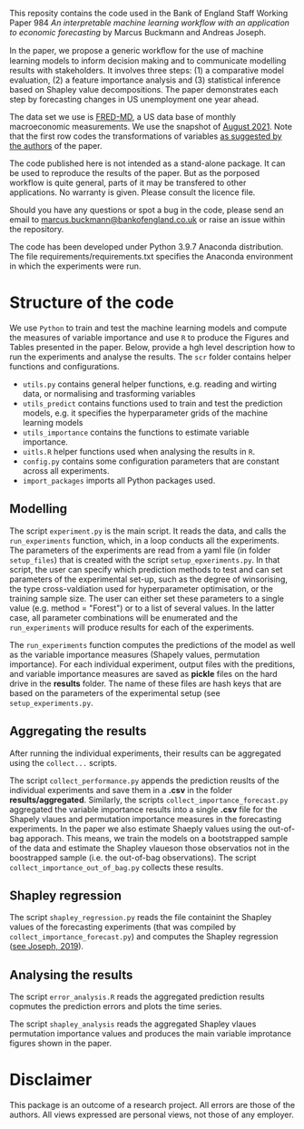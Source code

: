 
This reposity contains the code used in the Bank of England Staff Working Paper 984 _An interpretable machine learning workflow with an application to economic forecasting_ by Marcus Buckmann and Andreas Joseph.

In the paper, we propose a generic workﬂow for the use of machine learning models to inform decision making and to communicate modelling results with stakeholders. It
involves three steps: (1) a comparative model evaluation, (2) a feature importance analysis and (3) statistical inference based on Shapley value decompositions. The paper demonstrates each step by forecasting changes in US unemployment one year ahead.

The data set we use is [FRED-MD](https://research.stlouisfed.org/econ/mccracken/fred-databases/), a US data base of monthly macroeconomic measurements. We use the snapshot of [August 2021](https://files.stlouisfed.org/files/htdocs/fred-md/monthly/2021-08.csv). Note that the first row codes the transformations of variables [as suggested by the authors](https://s3.amazonaws.com/real.stlouisfed.org/wp/2015/2015-012.pdf) of the paper.

The code published here is not intended as a stand-alone package. It can be used to reproduce the results of the paper. But as the porposed workflow is quite general, parts of it may be transfered to other applications. No warranty is given. Please consult the licence file.

Should you have any questions or spot a bug in the code, please send an email to marcus.buckmann@bankofengland.co.uk or raise an issue within the repository.


The code has been developed under Python 3.9.7 Anaconda distribution. The file requirements/requirements.txt specifies the Anaconda environment in which the experiments were run. 



# Structure of the code

We use ```Python``` to train and test the machine learning models and compute the measures of variable importance and use ```R``` to produce the Figures and Tables presented in the paper. Below, provide a hgh level description how to run the experiments and analyse the results. The ```scr``` folder contains helper functions and  configurations. 

 
- ```utils.py``` contains general helper functions, e.g. reading and wirting data, or normalising and trasforming variables
- ```utils_predict``` contains functions used to train and test the prediction models, e.g. it specifies the hyperparameter grids of the machine learning models
- ```utils_importance``` contains the functions to estimate variable importance.
- ```uitls.R``` helper functions used when analysing the results in ```R```.
- ```config.py``` contains some configuration parameters that are constant across all experiments.
- ```import_packages``` imports all Python packages used.

## Modelling


The script ```experiment.py``` is the main script. It reads the data, and calls the ```run_experiments``` function, which, in a loop conducts all the experiments.
The parameters of the experiments are read from a yaml file (in folder ```setup_files```) that is created with the script ```setup_epxeriments.py```. In that script, the user can specify which prediction methods to test and can set parameters of the experimental set-up, such as the degree of winsorising, the type cross-valdiation used for hyperparameter optimisation, or the training sample size. The user can either set these parameters to a single value (e.g. method =  "Forest") or to a list of several values. In the latter case, all parameter combinations will be enumerated and the ```run_experiments``` will produce results for each of the experiments.

The ```run_experiments``` function computes the predictions of the model as well as the variable importance measures (Shapely values, permutation importance). For each individual experiment, output files with the preditions, and variable importance measures are saved as __pickle__ files on the hard drive in the __results__ folder. The name of these files are hash keys that are based on the parameters of the experimental setup (see ```setup_experiments.py```.

## Aggregating the results 

After running the individual experiments, their results can be aggregated using the ```collect...``` scripts. 

The script ```collect_performance.py``` appends the prediction reuslts of the individual experiments and save them in a __.csv__ in the folder __results/aggregated__.
Similarly, the scripts ```collect_importance_forecast.py``` aggregated the variable importance results into a single __.csv__ file for the Shapely vlaues and permutation importance measures in the forecasting experiments. In the paper we also estimate Shaeply values using the out-of-bag apporach. This means, we train the models on a bootstrapped sample of the data and estimate the Shapley vlaueson those observatios not in the boostrapped sample (i.e. the out-of-bag observations). The script ```collect_importance_out_of_bag.py``` collects these results.


## Shapley regression 

The script ```shapley_regression.py``` reads the file containint the Shapley values of the forecasting experiments (that was compiled by ```collect_importance_forecast.py```) and computes the Shapley regression ([see Joseph, 2019](https://aps.arxiv.org/abs/1903.04209v1)). 



## Analysing the results

The script ```error_analysis.R``` reads the aggregated prediction results copmutes the prediction errors and plots the time series.

The script ```shapley_analysis``` reads the aggregated Shapley vlaues permutation importance values and produces the main variable improtance figures shown in the paper.










# Disclaimer
This package is an outcome of a research project. All errors are those of the authors. All views expressed are personal views, not those of any employer.
